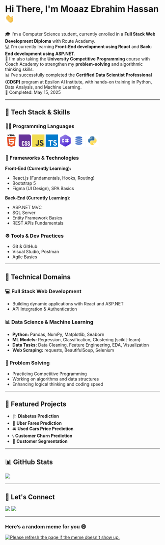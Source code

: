 <h1>Hi There, I'm Moaaz Ebrahim Hassan <img src="https://raw.githubusercontent.com/ABSphreak/ABSphreak/master/gifs/Hi.gif" width="30px"></h1>

🎓 I'm a Computer Science student, currently enrolled in a **Full Stack Web Development Diploma** with Route Academy.  
💻 I'm currently learning **Front-End development using React** and **Back-End development using ASP.NET**.  
🧠 I'm also taking the **University Competitive Programming** course with Coach Academy to strengthen my **problem-solving** and algorithmic thinking skills.  
📊 I’ve successfully completed the **Certified Data Scientist Professional (CDSP)** program at Epsilon AI Institute, with hands-on training in Python, Data Analysis, and Machine Learning.  
📅 Completed: May 15, 2025  

---

## 🚀 Tech Stack & Skills

### 👨‍💻 Programming Languages
<img title="HTML" width="40px" src="https://raw.githubusercontent.com/github/explore/main/topics/html/html.png" />
<img title="CSS" width="40px" src="https://raw.githubusercontent.com/github/explore/main/topics/css/css.png" />
<img title="JavaScript" width="40px" src="https://raw.githubusercontent.com/github/explore/main/topics/javascript/javascript.png" />
<img title="TypeScript" width="40px" src="https://raw.githubusercontent.com/github/explore/main/topics/typescript/typescript.png" />
<img title="C#" width="40px" src="https://raw.githubusercontent.com/github/explore/main/topics/csharp/csharp.png" />
<img title="SQL" width="40px" src="https://raw.githubusercontent.com/github/explore/main/topics/sql/sql.png" />
<img title="Python" width="40px" src="https://raw.githubusercontent.com/github/explore/main/topics/python/python.png" />

### 🧱 Frameworks & Technologies

**Front-End (Currently Learning):**
- React.js (Fundamentals, Hooks, Routing)  
- Bootstrap 5  
- Figma (UI Design), SPA Basics  

**Back-End (Currently Learning):**
- ASP.NET MVC  
- SQL Server  
- Entity Framework Basics  
- REST APIs Fundamentals  

### ⚙️ Tools & Dev Practices
- Git & GitHub  
- Visual Studio, Postman  
- Agile Basics  

---

## 🧠 Technical Domains

### 💻 Full Stack Web Development
- Building dynamic applications with React and ASP.NET  
- API Integration & Authentication  

### 📊 Data Science & Machine Learning
- **Python:** Pandas, NumPy, Matplotlib, Seaborn  
- **ML Models:** Regression, Classification, Clustering (scikit-learn)  
- **Data Tasks:** Data Cleaning, Feature Engineering, EDA, Visualization  
- **Web Scraping:** requests, BeautifulSoup, Selenium  

### 🧩 Problem Solving
- Practicing Competitive Programming  
- Working on algorithms and data structures  
- Enhancing logical thinking and coding speed  

---

## 📂 Featured Projects
- 🩺 **Diabetes Prediction**  
- 🚖 **Uber Fares Prediction**  
- 🚘 **Used Cars Price Prediction**  
- 📞 **Customer Churn Prediction**  
- 👥 **Customer Segmentation**

---

## 📊 GitHub Stats

<img src="https://github-readme-stats.vercel.app/api?username=moaazhsssan&show_icons=true&theme=radical&include_all_commits=true" />

---

## 🤝 Let's Connect

<a href="https://www.linkedin.com/in/your-linkedin/"><img src="https://cdn2.iconfinder.com/data/icons/social-media-2285/512/1_Linkedin_unofficial_colored_svg-128.png" width="40"></a>
<a href="https://www.kaggle.com/your-kaggle"><img src="https://www.vectorlogo.zone/logos/kaggle/kaggle-icon.svg" width="40"></a>

---

### Here’s a random meme for you 😄  
<a href="https://github.com/techytushar/random-memer"><img src='https://web-production-4cea.up.railway.app/' title="Meme" alt="Please refresh the page if the meme doesn't show up." height="400"></a>

